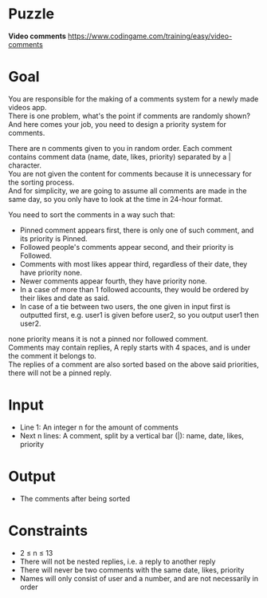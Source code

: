 # Puzzle
**Video comments** https://www.codingame.com/training/easy/video-comments

# Goal
You are responsible for the making of a comments system for a newly made videos app.   
There is one problem, what's the point if comments are randomly shown? And here comes your job, you need to design a priority system for comments.  

There are n comments given to you in random order. Each comment contains comment data (name, date, likes, priority) separated by a | character.   
You are not given the content for comments because it is unnecessary for the sorting process.   
And for simplicity, we are going to assume all comments are made in the same day, so you only have to look at the time in 24-hour format.  

You need to sort the comments in a way such that:
- Pinned comment appears first, there is only one of such comment, and its priority is Pinned.
- Followed people's comments appear second, and their priority is Followed.
- Comments with most likes appear third, regardless of their date, they have priority none.
- Newer comments appear fourth, they have priority none.
- In a case of more than 1 followed accounts, they would be ordered by their likes and date as said.
- In case of a tie between two users, the one given in input first is outputted first, e.g. user1 is given before user2, so you output user1 then user2.

none priority means it is not a pinned nor followed comment.  
Comments may contain replies, A reply starts with 4 spaces, and is under the comment it belongs to.  
The replies of a comment are also sorted based on the above said priorities, there will not be a pinned reply.

# Input
* Line 1: An integer n for the amount of comments
* Next n lines: A comment, split by a vertical bar (|): name, date, likes, priority

# Output
* The comments after being sorted

# Constraints
* 2 ≤ n ≤ 13
* There will not be nested replies, i.e. a reply to another reply
* There will never be two comments with the same date, likes, priority
* Names will only consist of user and a number, and are not necessarily in order

